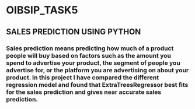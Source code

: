# OIBSIP_TASK5
## SALES PREDICTION USING PYTHON
### Sales prediction means predicting how much of a product people will buy based on factors such as the amount you spend to advertise your product, the segment of people you advertise for, or the platform you are advertising on about your product. In this project I have compared the different regression model and found that ExtraTreesRegressor best fits for the sales prediction and gives near accurate sales prediction.
